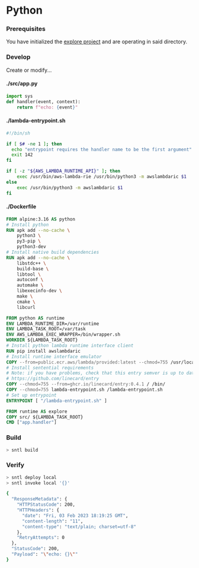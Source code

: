 # Python

### Prerequisites

You have initialized the [explore project](/examples/project?id=explore-project-setup) and are operating in said directory.

### Develop

Create or modify...

<!-- tabs:start -->

#### **./src/app.py**

```python
import sys
def handler(event, context): 
    return f"echo: {event}"
```

#### **./lambda-entrypoint.sh**

```bash
#!/bin/sh

if [ $# -ne 1 ]; then
  echo "entrypoint requires the handler name to be the first argument" 1>&2
  exit 142
fi

if [ -z "${AWS_LAMBDA_RUNTIME_API}" ]; then
    exec /usr/bin/aws-lambda-rie /usr/bin/python3 -m awslambdaric $1
else
    exec /usr/bin/python3 -m awslambdaric $1
fi
```

#### **./Dockerfile**

```dockerfile
FROM alpine:3.16 AS python
# Install python
RUN apk add --no-cache \
    python3 \
    py3-pip \
    python3-dev
# Install native build dependencies
RUN apk add --no-cache \
    libstdc++ \
    build-base \
    libtool \
    autoconf \
    automake \
    libexecinfo-dev \
    make \
    cmake \
    libcurl

FROM python AS runtime
ENV LAMBDA_RUNTIME_DIR=/var/runtime
ENV LAMBDA_TASK_ROOT=/var/task
ENV AWS_LAMBDA_EXEC_WRAPPER=/bin/wrapper.sh
WORKDIR ${LAMBDA_TASK_ROOT}
# Install python lambda runtime interface client
RUN pip install awslambdaric
# Install runtime interface emulator
COPY --from=public.ecr.aws/lambda/provided:latest --chmod=755 /usr/local/bin/aws-lambda-rie /usr/bin/aws-lambda-rie
# Install sentential requirements
# Note: if you have problems, check that this entry semver is up to date
# https://github.com/linecard/entry
COPY --chmod=755 --from=ghcr.io/linecard/entry:0.4.1 / /bin/
COPY --chmod=755 lambda-entrypoint.sh /lambda-entrypoint.sh
# Set up entrypoint
ENTRYPOINT [ "/lambda-entrypoint.sh" ]

FROM runtime AS explore
COPY src/ ${LAMBDA_TASK_ROOT}
CMD ["app.handler"]
```

<!-- tabs:end -->

### Build

```bash
> sntl build
```

### Verify

```bash
> sntl deploy local
> sntl invoke local '{}'

{
  "ResponseMetadata": {
    "HTTPStatusCode": 200,
    "HTTPHeaders": {
      "date": "Fri, 03 Feb 2023 18:19:25 GMT",
      "content-length": "11",
      "content-type": "text/plain; charset=utf-8"
    },
    "RetryAttempts": 0
  },
  "StatusCode": 200,
  "Payload": "\"echo: {}\""
}
```